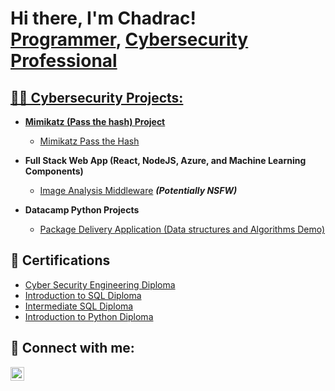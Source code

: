 ### <h1>Hi there, I'm Chadrac!  <br/><a href="https://github.com/bumbibjornen">Programmer</a>, <a href="https://www.linkedin.com/in/chadrac-bamba-98773293/">Cybersecurity Professional</h1>

<h2>👨‍💻 Cybersecurity Projects:</h2>

- <b>Mimikatz (Pass the hash) Project</b>
  - [Mimikatz Pass the Hash](https://github.com/bumbibjornen/Mimikatz-Pass-the-Hash-Project)
- <b>Full Stack Web App (React, NodeJS, Azure, and Machine Learning Components)</b>
  - [Image Analysis Middleware](https://github.com/joshmadakor1/4chan-Image-Analysis-Middleware-C964) <b><i>(Potentially NSFW)</b></i>

- <b>Datacamp Python Projects</b>
  - [Package Delivery Application (Data structures and Algorithms Demo)](https://github.com/joshmadakor1/Package-Delivery-Pathfinding-Algorithm)

<h2>📃 Certifications </h2>

- [Cyber Security Engineering Diploma](https://drive.google.com/file/d/1gx9ZEy7eLiuJizi9CLBv2WgQ2AMuA54z/view?usp=drive_link)
- [Introduction to SQL Diploma](https://drive.google.com/file/d/1RGlKDhI4pFmwbaD7cuZjRZFGeZmoV6ls/view?usp=drive_link)
- [Intermediate SQL Diploma](https://drive.google.com/file/d/1u8souEe9TcuQjYqD6Mt6ML_OKgqHeTL5/view?usp=drive_link)
- [Introduction to Python Diploma](https://drive.google.com/file/d/184vBhLH-LDMqMp6TxuxDimMiuSyatYSs/view?usp=drive_link)

<h2> 🤳 Connect with me:</h2>


[<img align="left" alt="JoshMadakor | LinkedIn" width="22px" src="https://cdn.jsdelivr.net/npm/simple-icons@v3/icons/linkedin.svg" />][linkedin]

[linkedin]: https://www.linkedin.com/in/chadrac-bamba-98773293



<!--

- 🔭 I’m currently working on the Raspberry Pi project by using. it as a virtual machine.
- 🌱 I’m currently learning ...
- 👯 I’m looking to collaborate on ...
- 🤔 I’m looking for help with ...
- 💬 Ask me about ...
- 📫 How to reach me: ...
- 😄 Pronouns: ...
- ⚡ Fun fact: ...
-->
